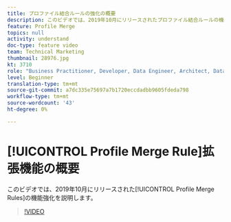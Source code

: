 ```yaml
---
title: プロファイル結合ルールの強化の概要
description: このビデオでは、2019年10月にリリースされたプロファイル結合ルールの機能強化を説明します。
feature: Profile Merge
topics: null
activity: understand
doc-type: feature video
team: Technical Marketing
thumbnail: 28976.jpg
kt: 3710
role: "Business Practitioner, Developer, Data Engineer, Architect, Data Architect, Administrator, Leader"
level: Beginner
translation-type: tm+mt
source-git-commit: a7dc335e75697a7b1720eccdadbb9605fdeda798
workflow-type: tm+mt
source-wordcount: '43'
ht-degree: 0%

---
```



# [!UICONTROL Profile Merge Rule]拡張機能の概要

このビデオでは、2019年10月にリリースされた[!UICONTROL Profile Merge Rules]の機能強化を説明します。

>[!VIDEO](https://video.tv.adobe.com/v/28976/?quality=12)
